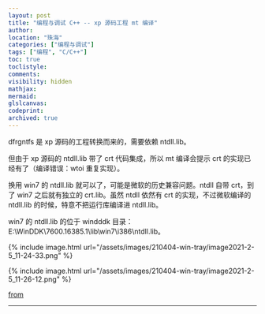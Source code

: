 ```yaml
---
layout: post
title: "编程与调试 C++ -- xp 源码工程 mt 编译"
author:
location: "珠海"
categories: ["编程与调试"]
tags: ["编程", "C/C++"]
toc: true
toclistyle:
comments:
visibility: hidden
mathjax:
mermaid:
glslcanvas:
codeprint:
archived: true
---
```


dfrgntfs 是 xp 源码的工程转换而来的，需要依赖 ntdll.lib。

但由于 xp 源码的 ntdll.lib 带了 crt 代码集成，所以 mt 编译会提示 crt 的实现已经有了（编译错误：wtoi 重复实现）。

换用 win7 的 ntdll.lib 就可以了，可能是微软的历史兼容问题。ntdll 自带 crt，到了 win7 之后就有独立的 crt.lib。虽然 ntdll 依然有 crt 的实现，不过微软编译的 ntdll.lib 的时候，特意不把运行库编译进 ntdll.lib。

win7 的 ntdll.lib 的位于 windddk 目录：E:\WinDDK\7600.16385.1\lib\win7\i386\ntdll.lib。

{% include image.html url="/assets/images/210404-win-tray/image2021-2-5_11-24-33.png" %}

{% include image.html url="/assets/images/210404-win-tray/image2021-2-5_11-26-12.png" %}

[from](https://twiki.cmcm.com/pages/viewpage.action?pageId=154895107)



<hr class='reviewline'/>
<p class='reviewtip'><script type='text/javascript' src='{% include relref.html url="/assets/reviewjs/blogs/2021-04-04-win-tray.md.js" %}'></script></p>
